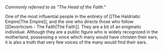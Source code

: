 _Commonly referred to as "The Head of the Faith."_

One of the most influential people in the entirety of [[The Haldriatic Empire|The Empire]], and the one who directs those who follow [[Devorticism - The Faith|The Faith]]. They are a bit of an enigmatic individual. Although they are a public figure who is widely recognized in the motherland, possessing a voice which many would have christen their ears, it is also a truth that very few voices of the many would find their ears.